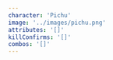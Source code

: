 ```yaml
---
character: 'Pichu'
image: '../images/pichu.png'
attributes: '[]'
killConfirms: '[]'
combos: '[]'
---
```

